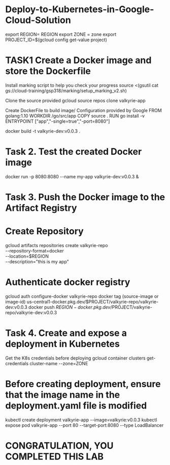 # Deploy-to-Kubernetes-in-Google-Cloud-Solution
export REGION= REGION
export ZONE = zone
export PROJECT_ID=$(gcloud config get-value project)

# TASK1 Create a Docker image and store the Dockerfile
Install marking script to help you check your progress
source <(gsutil cat gs://cloud-training/gsp318/marking/setup_marking_v2.sh)

Clone the source provided
gcloud source repos clone valkyrie-app

Create DockerFile to build image/ Configuration provided by Google
FROM golang:1.10
WORKDIR /go/src/app
COPY source .
RUN go install -v
ENTRYPOINT ["app","-single=true","-port=8080"]

docker build -t valkyrie-dev:v0.0.3 .

# Task 2. Test the created Docker image
docker run -p 8080:8080 --name my-app valkyrie-dev:v0.0.3 &

# Task 3. Push the Docker image to the Artifact Registry

# Create Repository
gcloud artifacts repositories create valkyrie-repo \
    --repository-format=docker \
    --location=$REGION \
    --description="this is my app"
# Authenticate docker registry
gcloud auth configure-docker valkyrie-repo
docker tag (source-image or image-id) us-central1-docker.pkg.dev/$PROJECT/valkyrie-repo/valkyrie-dev:v0.0.3
docker push $REGION-docker.pkg.dev/$PROJECT/valkyrie-repo/valkyrie-dev:v0.0.3

# Task 4. Create and expose a deployment in Kubernetes
Get the K8s credentials before deploying
gcloud container clusters get-credentials cluster-name --zone=ZONE
# Before creating deployment, ensure that the image name in the deployment.yaml file is modified
kubectl create deployment valkyrie-app --image=valkyrie:v0.0.3
kubectl expose pod valkyrie-app --port 80 --target-port:8080 --type LoadBalancer


# CONGRATULATION, YOU COMPLETED THIS LAB












